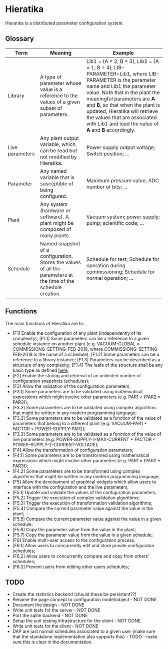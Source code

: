 # Hieratika

Hieratika is a distributed parameter configuration system.

## Glossary

| Term | Meaning | Example |
| ---- | ------- | ------- |
| Library | A type of parameter whose value is a reference to the values of a given subset of parameters. | Lib1 = {A = 2; B = 3}, Lib2 = {A = 1; B = 4}, LIB-PARAMETER=Lib1, where LIB-PARAMETER is the parameter name and Lib1 the parameter value. Note that in the plant the meaningful parameters are **A** and **B**, so that when the plant is updated, Hieratika will retrieve the values that are associated with Lib1 and load the value of **A** and **B** accordingly. |
| Live parameters | Any plant output variable, which can be read but not modified by Hieratika. | Power supply output voltage; Switch position; ... | 
| Parameter | Any named variable that is susceptible of being configured. | Maximum pressure value; ADC number of bits; ... |
| Plant | Any system (hardware or software). A plant might be composed of many plants. | Vacuum system; power supply; pump; scientific code; ... |
| Schedule | Named snapshot of a configuration. Stores the values of all the parameters at the time of the schedule creation. | Schedule for test; Schedule for operation during commissioning; Schedule for normal operation; ... |

## Functions

The main functions of Hieratika are to:
* \[F1\] Enable the configuration of any plant (independently of its complexity);
  \[F1.1\] Some parameters can be a reference to a given schedule instance on another plant (e.g. VACUUM-GLOBAL = COMMISSIONG-SETTING-FEB-2018, where COMMISSIONG-SETTING-FEB-2018 is the name of a schedule);
  \[F1.2\] Some parameters can be a reference to a library instance;
  \[F1.3\] Parameters can be described as a structure of any complexity;
  \[F1.4\] The leafs of the structure shall be any basic type as defined  [here](server/hieratika/variable.py).
* \[F2\] Enable the storing and retrieval of an unlimited number of configuration snapshots (schedules);
* \[F3\] Allow the validation of the configuration parameters;
* \[F3.1\] Some parameters are to be validated using mathematical expressions which might involve other parameters (e.g. PAR1 < (PAR2 * PAR3));
* \[F3.2\] Some parameters are to be validated using complex algorithms that might be written in any modern programming language;
* \[F3.3\] Some parameters are to be validated as a function of the value of parameters that belong to a different plant (e.g. VACUUM-PAR1 * FACTOR < POWER-SUPPLY-PAR2);
* \[F3.3\] Some parameters are to be validated as a function of the value of live parameters (e.g. POWER-SUPPLY-1-MAX-CURRENT * FACTOR < POWER-SUPPLY-2-CURRENT-VOLTAGE);
* \[F4\] Allow the transformation of configuration parameters;
* \[F4.1\] Some parameters are to be transformed using mathematical expressions which might involve other parameters (e.g. PAR1 = (PAR2 * PAR3));
* \[F4.2\] Some parameters are to be transformed using complex algorithms that might be written in any modern programming language;
* \[F5\] Allow the development of graphical widgets which allow users to interface with the configuration and the live parameters;
* \[F5.1\] Update and validate the values of the configuration parameters;
* \[F5.2\] Trigger the execution of complex validation algorithms;
* \[F5.3\] Trigger the execution of transformation validation algorithms;
* \[F5.4\] Compare the current parameter value against the value in the plant;
* \[F5.5\] Compare the current parameter value against the value in a given schedule;
* \[F5.6\] Copy the parameter value from the value in the plant;
* \[F5.7\] Copy the parameter value from the value in a given schedule;
* \[F6\] Enable multi-user access to the configuration process. 
* \[F6.1\] Allow users to concurrently edit and store private configuraton schedules;
* \[F6.2\] Allow users to concurrently compare and copy from others' schedules;
* \[F6.3\] Prevent users from editing other users schedules;


## TODO
-   Create the statistics backend (should these be persistent??)
-   Rename the page concept to configuration model/object - NOT DONE
-   Document the design - NOT DONE
-   Write unit tests for the server - NOT DONE
-   Port the sqlite backend - NOT DONE
-   Setup the unit testing infrastructure for the client - NOT DONE
-   Write unit tests for the client - NOT DONE
-   DAP are just normal schedules associated to a given user (make sure that the standalone implementation also supports this) - TODO - make sure this is clear in the documentation.
